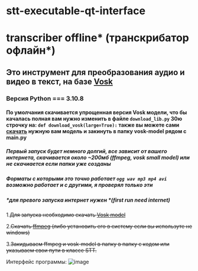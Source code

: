 # stt-executable-qt-interface  

# transcriber offline* (транскрибатор офлайн*)

## Это инструмент для преобразования аудио и видео в текст, на базе [Vosk](https://alphacephei.com/vosk/)

### Версия Python === 3.10.8

#### По умолчания скачивается упрощенная версия Vosk модели, что бы качалась полная вам нужно изменить в файлe ``download_lib.py`` 30ю строчку на: ``def download_vosk(large=True):`` также вы можете сами [скачать](https://alphacephei.com/vosk/models) нужную вам модель и закинуть в папку vosk-model рядом с main.py

##### Первый запуск будет немного долгий, все зависит от вашего интернета, скачивается около ~200мб (ffmpeg, vosk small model) или не скачиается если папки уже созданы  
  
##### Форматы с которыми это точно работает ``ogg wav mp3 mp4 avi`` возможно работает и с другими, я проверял только эти

##### *для превого запуска интернет нужен *(first run need internet)

1.~~Для запуска необходимо скачать [Vosk model](https://alphacephei.com/vosk/models)~~
  
2.~~Скачать [ffmpeg](https://ffmpeg.org/download.html) (либо установить его в систему если вы иcпользуте не windows)~~
  
3.~~Закидываем ffmpeg и vosk-model в папку в папку с кодом или указываем свои пути в классе STT.~~
  
Интерфейс программы:
![image](https://user-images.githubusercontent.com/48676453/209669424-3a970586-cb86-4129-a9a1-0b1f17ee7f64.png)
